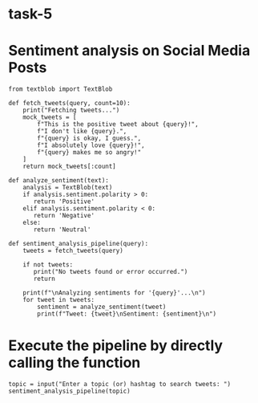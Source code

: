 # task-5
# Sentiment analysis on Social Media Posts
    from textblob import TextBlob

    def fetch_tweets(query, count=10):
        print("Fetching tweets...")
        mock_tweets = [
            f"This is the positive tweet about {query}!",
            f"I don't like {query}.",
            f"{query} is okay, I guess.",
            f"I absolutely love {query}!",
            f"{query} makes me so angry!"
        ]
        return mock_tweets[:count]

    def analyze_sentiment(text):
        analysis = TextBlob(text)
        if analysis.sentiment.polarity > 0:
           return 'Positive'
        elif analysis.sentiment.polarity < 0:
           return 'Negative'
        else:
           return 'Neutral'

    def sentiment_analysis_pipeline(query):
        tweets = fetch_tweets(query)

        if not tweets:
           print("No tweets found or error occurred.")
           return

        print(f"\nAnalyzing sentiments for '{query}'...\n")
        for tweet in tweets:
            sentiment = analyze_sentiment(tweet)
            print(f"Tweet: {tweet}\nSentiment: {sentiment}\n")

# Execute the pipeline by directly calling the function
    topic = input("Enter a topic (or) hashtag to search tweets: ")
    sentiment_analysis_pipeline(topic)
